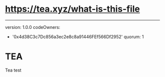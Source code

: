 # https://tea.xyz/what-is-this-file
---
version: 1.0.0
codeOwners:
  - '0x4d38C3c7Dc856a3ec2e8c8a91446FEf566Df2952'
quorum: 1
# TEA
Tea test
